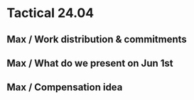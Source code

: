 # Tactical 24.04

## Max / Work distribution & commitments

## Max / What do we present on Jun 1st

## Max / Compensation idea

